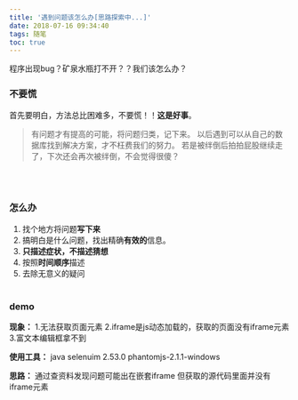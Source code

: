 ```yaml
---
title: '遇到问题该怎么办[思路探索中...]'
date: 2018-07-16 09:34:40
tags: 随笔
toc: true
---
```

程序出现bug？矿泉水瓶打不开？？我们该怎么办？
<!--more-->
### 不要慌
首先要明白，方法总比困难多，不要慌！！**这是好事**。

>有问题才有提高的可能，将问题归类，记下来。
>以后遇到可以从自己的数据库找到解决方案，才不枉费我们的努力。
>若是被绊倒后拍拍屁股继续走了，下次还会再次被绊倒，不会觉得很傻？

<br><br>
### 怎么办
1. 找个地方将问题**写下来**
2. 搞明白是什么问题，找出精确**有效的**信息。
3. **只描述症状，不描述猜想**
4. 按照**时间顺序**描述
5. 去除无意义的疑问
<br><br>
### demo

**现象：**
1.无法获取页面元素
2.iframe是js动态加载的，获取的页面没有iframe元素
3.富文本编辑框拿不到

**使用工具：**
java
selenuim 2.53.0
phantomjs-2.1.1-windows

**思路：**
通过查资料发现问题可能出在嵌套iframe
但获取的源代码里面并没有iframe元素
